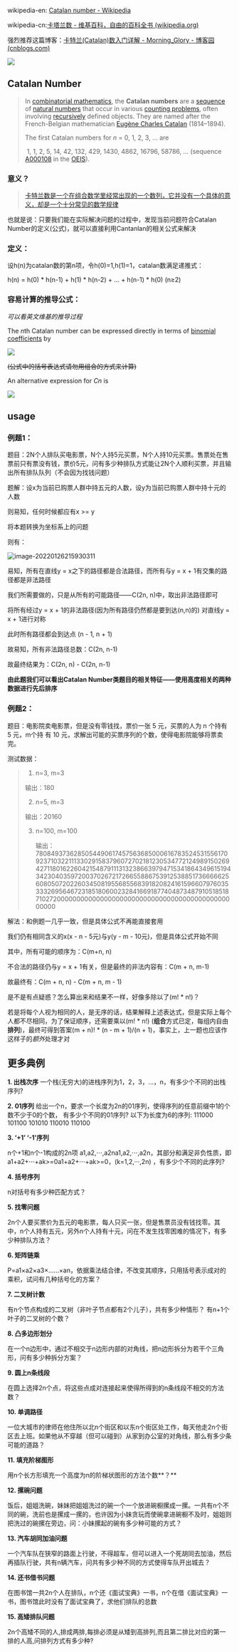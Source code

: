 wikipedia-en: [Catalan number - Wikipedia](https://en.wikipedia.org/wiki/Catalan_number?wprov=srpw1_0)

wikipedia-cn:[卡塔兰数 - 维基百科，自由的百科全书 (wikipedia.org)](https://zh.wikipedia.org/wiki/卡塔兰数)

强烈推荐这篇博客：<span id="blog1">[卡特兰(Catalan)数入门详解 - Morning_Glory - 博客园 (cnblogs.com)](https://www.cnblogs.com/Morning-Glory/p/11747744.html)</span>



<img src="https://wikimedia.org/api/rest_v1/media/math/render/svg/58374aa2b2e2c016a5b313e2bbd59940a2e1a5f9">

## Catalan Number

> In [combinatorial mathematics](https://en.wikipedia.org/wiki/Combinatorics), the **Catalan numbers** are a [sequence](https://en.wikipedia.org/wiki/Sequence) of [natural numbers](https://en.wikipedia.org/wiki/Natural_number) that occur in various [counting problems](https://en.wikipedia.org/wiki/Enumeration), often involving [recursively](https://en.wikipedia.org/wiki/Recursion) defined objects. They are named after the French-Belgian mathematician [Eugène Charles Catalan](https://en.wikipedia.org/wiki/Eugène_Charles_Catalan) (1814–1894).
>
> 
> The first Catalan numbers for *n* = 0, 1, 2, 3, ... are
>
> ​	1, 1, 2, 5, 14, 42, 132, 429, 1430, 4862, 16796, 58786, ... (sequence [A000108](https://oeis.org/A000108) in the [OEIS](https://en.wikipedia.org/wiki/On-Line_Encyclopedia_of_Integer_Sequences)).

### 意义？

> <a href="#blog1">卡特兰数是一个在组合数学里经常出现的一个数列，它并没有一个具体的意义，却是一个十分常见的数学规律</a>

也就是说：只要我们能在实际解决问题的过程中，发现当前问题符合Catalan Number的定义(公式)，就可以直接利用Cantanlan的相关公式来解决

### 定义：

设h(n)为catalan数的第n项，令h(0)=1,h(1)=1，catalan数满足递推式：

h(n) = h(0) \* h(n-1) + h(1) \* h(n-2) + ... + h(n-1) \* h(0) (n≥2)

### 容易计算的推导公式：

*可以看英文维基的推导过程*

The *n*th Catalan number can be expressed directly in terms of [binomial coefficients](https://en.wikipedia.org/wiki/Binomial_coefficient) by

<img src="https://wikimedia.org/api/rest_v1/media/math/render/svg/58374aa2b2e2c016a5b313e2bbd59940a2e1a5f9">

~~(公式中的括号表达式请勿用组合的方式来计算)~~

An alternative expression for *Cn* is

<img src="https://wikimedia.org/api/rest_v1/media/math/render/svg/e3b75076b78d4c388d623c5111021d713efea031">

## usage

### 例题1：

题目：2N个人排队买电影票，N个人持5元买票，N个人持10元买票。售票处在售票前只有票没有钱，票价5元，问有多少种排队方式能让2N个人顺利买票，并且输出所有排队队列（不会因为找钱问题）

题解：设x为当前已购票人群中持五元的人数，设y为当前已购票人群中持十元的人数

则易知，任何时候都应有x >= y

将本题转换为坐标系上的问题

则有：

![image-20220126215930311](C:\Users\m1518\OneDrive\文档\Document\Algorithm\CatalanNumberPic01.png)

易知，所有在直线y = x之下的路径都是合法路径，而所有与y = x + 1有交集的路径都是非法路径

我们所需要做的，只是从所有的可能路径——C(2n, n)中，取出非法路径即可

将所有经过y = x + 1的非法路径(因为所有路径仍然都是要到达(n,n)的) 对直线y = x + 1进行对称

此时所有路径都会到达点 (n - 1, n + 1)

故易知，所有非法路径总数：C(2n, n-1)

故最终结果为：C(2n, n) - C(2n, n-1)



**由此题我们可以看出Catalan Number类题目的相关特征——使用高度相关的两种数据进行先后排序**

### 例题2：

题目：电影院卖电影票，但是没有零钱找，票价一张 5 元，买票的人为 n 个持有 5 元，m个持 有 10 元，求解出可能的买票序列的个数，使得电影院能够将票卖完。

测试数据：

> 1. n=3, m=3 
>
>   输出：180
>
> 2. n=5, m=3
>
>   输出：20160 
>
> 3. n=100, m=100
>
>    输出：7808493736285054490617457563685000616783524531556170923710322111330291583796072702181230534772124989150269427118016226042154879111313238663979471534186434961519434230403597200370267217266558867539125388517366666256080507202260345081955685568391820824161596607976035333269564672318518060023284166918774048734879105185187102720000000000000000000000000000000000000000000000000

解法：和例题一几乎一致，但是具体公式不再能直接套用

我们仍有相同含义的x(x - n - 5元)与y(y - m - 10元)，但是具体公式开始不同

其中，所有可能的顺序为：C(m+n, n)

不合法的路径仍与y = x + 1有关，但是最终的非法内容有：C(m + n, m-1)

故最终有：C(m + n, n) - C(m + n, m - 1)

是不是有点疑惑？怎么算出来和结果不一样，好像多除以了(m! \* n!)？

若是将每个人视为相同的人，是无序的话，结果解释上述表达式，但是实际上每个人都不尽相同，为了保证顺序，还需要乘以(m! * n!) (**组合**方式已定，每组内自由**排列**)，最终可得到答案(m + n)! * (n - m + 1)/(n + 1)，事实上，上一题也应该作这样子的*额外*处理才对

## 更多典例

**1. 出栈次序**
一个栈(无穷大)的进栈序列为1，2，3，…，n，有多少个不同的出栈序列?

**2. 01序列**
给出一个n，要求一个长度为2n的01序列，使得序列的任意前缀中1的个数不少于0的个数， 有多少个不同的01序列?
以下为长度为6的序列:
111000 101100 101010 110010 110100

**3. ‘+1’ ‘-1’序列**

n个+1和n个-1构成的2n项 a1,a2,⋅⋅⋅,a2na1,a2,⋅⋅⋅,a2n，其部分和满足非负性质，即a1+a2+⋅⋅⋅+ak>=0a1+a2+⋅⋅⋅+ak>=0，(k=1,2,···,2n) ，有多少个不同的此序列?

**4. 括号序列**

n对括号有多少种匹配方式？

**5. 找零问题**

2n个人要买票价为五元的电影票，每人只买一张，但是售票员没有钱找零。其中，n个人持有五元，另外n个人持有十元，问在不发生找零困难的情况下，有多少种排队方法？

**6. 矩阵链乘**

P=a1×a2×a3×……×an，依据乘法结合律，不改变其顺序，只用括号表示成对的乘积，试问有几种括号化的方案？

**7. 二叉树计数**

有n个节点构成的二叉树（非叶子节点都有2个儿子），共有多少种情形？
有n+1个叶子的二叉树的个数？

**8. 凸多边形划分**

在一个n边形中，通过不相交于n边形内部的对角线，把n边形拆分为若干个三角形，问有多少种拆分方案？


**9. 圆上n条线段**

在圆上选择2n个点，将这些点成对连接起来使得所得到的n条线段不相交的方法数？

**10. 单调路径**

一位大城市的律师在他住所以北n个街区和以东n个街区处工作，每天他走2n个街区去上班。如果他从不穿越（但可以碰到）从家到办公室的对角线，那么有多少条可能的道路？

**11. 填充阶梯图形**

用n个长方形填充一个高度为n的阶梯状图形的方法个数**？**

**12. 摞碗问题**

饭后，姐姐洗碗，妹妹把姐姐洗过的碗一个一个放进碗橱摞成一摞。一共有n个不同的碗，洗前也是摞成一摞的，也许因为小妹贪玩而使碗拿进碗橱不及时，姐姐则把洗过的碗摞在旁边，问：小妹摞起的碗有多少种可能的方式？

**13. 汽车胡同加油问题**

一个汽车队在狭窄的路面上行驶，不得超车，但可以进入一个死胡同去加油，然后再插队行驶，共有n辆汽车，问共有多少种不同的方式使得车队开出城去？

**14. 还书借书问题**

在图书馆一共2n个人在排队，n个还《面试宝典》一书，n个在借《面试宝典》一书，图书馆此时没有了面试宝典了，求他们排队的总数

**15. 高矮排队问题**

2n个高矮不同的人,排成两排,每排必须是从矮到高排列,而且第二排比对应的第一排的人高,问排列方式有多少种?
